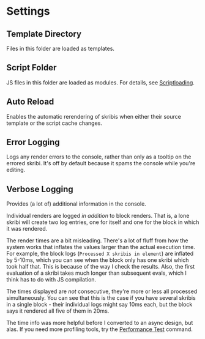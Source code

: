 # Settings

## **Template Directory**

Files in this folder are loaded as templates. 

## **Script Folder**

JS files in this folder are loaded as modules. For details, see [Scriptloading](../scripting/modules/scriptloader).

## **Auto Reload**

Enables the automatic rerendering of skribis when either their source template or the script cache changes.

## **Error Logging**

Logs any render errors to the console, rather than only as a tooltip on the errored skribi. It's off by default because it spams the console while you're editing.

## **Verbose Logging**

Provides (a lot of) additional information in the console.

Individual renders are logged *in addition* to block renders. That is, a lone skribi will create two log entries, one for itself and one for the block in which it was rendered.

The render times are a bit misleading. There's a lot of fluff from how the system works that inflates the values larger than the actual execution time. For example, the block logs (`Processed X skribis in element`) are inflated by 5-10ms, which you can see when the block only has one skribi which took half that. This is because of the way I check the results. Also, the first evaluation of a skribi takes much longer than subsequent evals, which I think has to do with JS compilation.

The times displayed are *not* consecutive, they're more or less all processed simultaneously. You can see that this is the case if you have several skribis in a single block - their individual logs might say 10ms each, but the block says it rendered all five of them in 20ms.

The time info was more helpful before I converted to an async design, but alas. If you need more profiling tools, try the [Performance Test](../commands#performance-test) command.